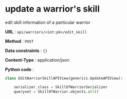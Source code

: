 # update a warrior's skill

edit skill information of a particular warrior

**URL** : `api/warriors/<int:pk>/edit_skill`

**Method** : `POST`

**Data constraints** : `{}`

**Content-Type** : application/json

**Python code** :
```python
class EditWarriorSkillAPIView(generics.UpdateAPIView):

    serializer_class = SkillOfWarriorSerializer
    queryset = SkillOfWarrior.objects.all()
```